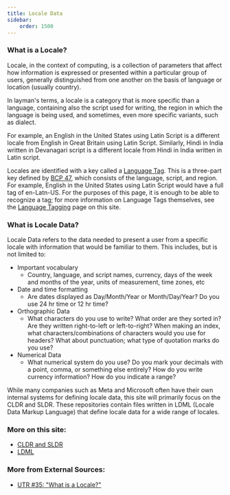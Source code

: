 ```yaml
---
title: Locale Data
sidebar:
    order: 1500
---
```


### What is a Locale?

Locale, in the context of computing, is a collection of parameters that affect how information is expressed or presented within a particular group of users, generally distinguished from one another on the basis of language or location (usually country). 

In layman's terms, a locale is a category that is more specific than a language, containing also the script used for writing, the region in which the language is being used, and sometimes, even more specific variants, such as dialect. 

For example, an English in the United States using Latin Script is a different locale from English in Great Britain using Latin Script. Similarly, Hindi in India written in Devanagari script is a different locale from Hindi in India written in Latin script. 

Locales are identified with a key called a [Language Tag][langtag]. This is a three-part key defined by [BCP 47][BCP 47], which consists of the language, script, and region. For example, English in the United States using Latin Script would have a full tag of en-Latn-US. For the purposes of this page, it is enough to be able to recognize a tag; for more information on Language Tags themselves, see the [Language Tagging][langtag] page on this site.

### What is Locale Data?

Locale Data refers to the data needed to present a user from a specific locale with information that would be familiar to them. This includes, but is not limited to:
- Important vocabulary 
  - Country, language, and script names, currency, days of the week and months of the year, units of measurement, time zones, etc
- Date and time formatting 
  - Are dates displayed as Day/Month/Year or Month/Day/Year? Do you use 24 hr time or 12 hr time?
- Orthographic Data
  - What characters do you use to write? What order are they sorted in? Are they written right-to-left or left-to-right? When making an index, what characters/combinations of characters would you use for headers? What about punctuation; what type of quotation marks do you use? 
- Numerical Data
  - What numerical system do you use? Do you mark your decimals with a point, comma, or something else entirely? How do you write currency information? How do you indicate a range? 

While many companies such as Meta and Microsoft often have their own internal systems for defining locale data, this site will primarily focus on the CLDR and SLDR. These repositories contain files written in LDML (Locale Data Markup Language) that define locale data for a wide range of locales. 

### More on this site: 

- [CLDR and SLDR][cldr and sldr]
- [LDML][ldml]

### More from External Sources:

- [UTR #35: "What is a Locale?"][unicodelocaledef]

[langtag]: ../lang_tag
[BCP 47]: https://www.rfc-editor.org/rfc/bcp/bcp47.txt
[cldr and sldr]: ../cldr-and-sldr
[ldml]: ../ldml
[unicodelocaledef]: https://unicode.org/reports/tr35/#Locale
